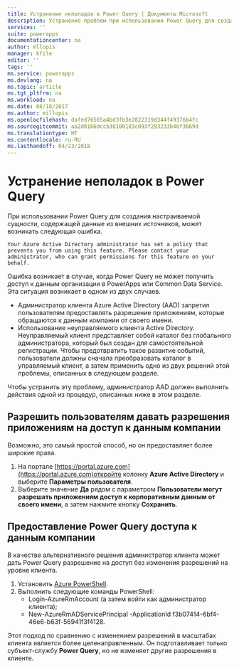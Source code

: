 ```yaml
---
title: Устранение неполадок в Power Query | Документы Microsoft
description: Устранение проблем при использовании Power Query для создания настраиваемой сущности в Common Data Service для приложений
services: ''
suite: powerapps
documentationcenter: na
author: mllopis
manager: kfile
editor: ''
tags: ''
ms.service: powerapps
ms.devlang: na
ms.topic: article
ms.tgt_pltfrm: na
ms.workload: na
ms.date: 08/18/2017
ms.author: millopis
ms.openlocfilehash: dafed76565a4bd3fb3e2822319d344f49376b4fc
ms.sourcegitcommit: aa2d0166dccb38100183c093f293233b46f3669d
ms.translationtype: HT
ms.contentlocale: ru-RU
ms.lasthandoff: 04/23/2018
---
```

# <a name="troubleshooting-power-query"></a>Устранение неполадок в Power Query
При использовании Power Query для создания настраиваемой сущности, содержащей данные из внешних источников, может возникать следующая ошибка.

`Your Azure Active Directory administrator has set a policy that prevents you from using this feature. Please contact your administrator, who can grant permissions for this feature on your behalf.`

Ошибка возникает в случае, когда Power Query не может получить доступ к данным организации в PowerApps или Common Data Service. Эта ситуация возникает в одном из двух случаев.

* Администратор клиента Azure Active Directory (AAD) запретил пользователям предоставлять разрешение приложениям, которые обращаются к данным компании от своего имени.
* Использование неуправляемого клиента Active Directory. Неуправляемый клиент представляет собой каталог без глобального администратора, который был создан для самостоятельной регистрации. Чтобы предотвратить такое развитие событий, пользователи должны сначала преобразовать каталог в управляемый клиент, а затем применить одно из двух решений этой проблемы, описанных в следующем разделе.

Чтобы устранить эту проблему, администратор AAD должен выполнить действия одной из процедур, описанных ниже в этом разделе.

## <a name="allow-users-to-consent-to-apps-that-access-company-data"></a>Разрешить пользователям давать разрешения приложениям на доступ к данным компании
Возможно, это самый простой способ, но он предоставляет более широкие права.

1. На портале [https://portal.azure.com](https://portal.azure.com)откройте колонку **Azure Active Directory** и выберите **Параметры пользователя**.
1. Выберите значение **Да** рядом с параметром **Пользователи могут разрешать приложениям доступ к корпоративным данным от своего имени**, а затем нажмите кнопку **Сохранить**.

## <a name="allow-power-query-to-access-company-data"></a>Предоставление Power Query доступа к данным компании
В качестве альтернативного решения администратор клиента может дать Power Query разрешение на доступ без изменения разрешений на уровне клиента.

1. Установить [Azure PowerShell](https://docs.microsoft.com/powershell/azure/install-azurerm-ps).
2. Выполнить следующие команды PowerShell:
   * Login-AzureRmAccount (а затем войти как администратор клиента);
   * New-AzureRmADServicePrincipal -ApplicationId f3b07414-6bf4-46e6-b63f-56941f3f4128.

Этот подход по сравнению с изменением разрешений в масштабах клиента является более целенаправленным. Он подготавливает только субъект-службу **Power Query**, но не изменяет другие разрешения в клиенте.

